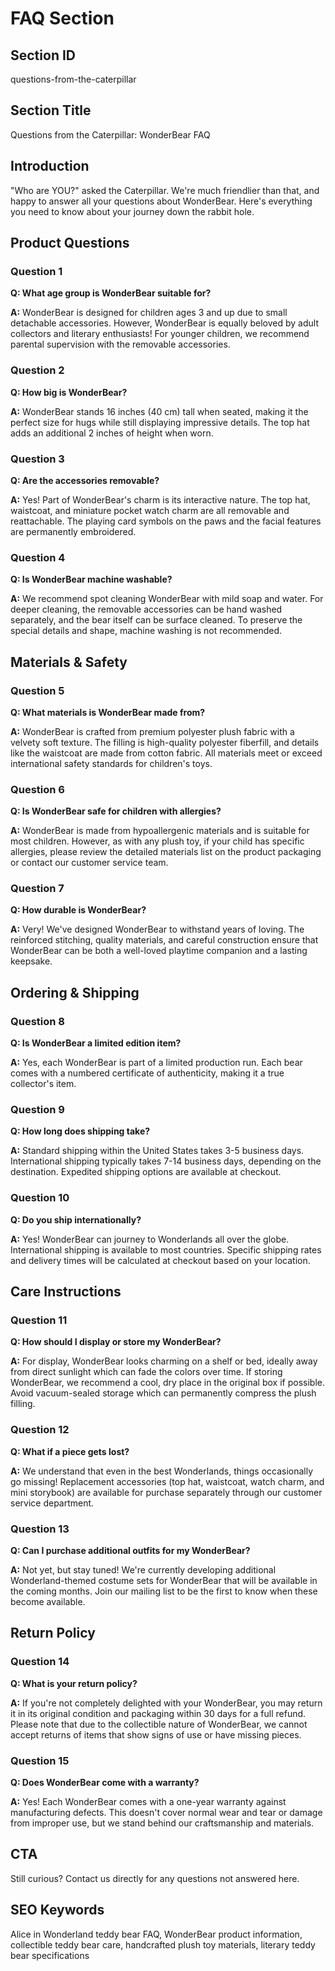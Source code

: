 # FAQ Section

## Section ID
questions-from-the-caterpillar

## Section Title
Questions from the Caterpillar: WonderBear FAQ

## Introduction
"Who are YOU?" asked the Caterpillar. We're much friendlier than that, and happy to answer all your questions about WonderBear. Here's everything you need to know about your journey down the rabbit hole.

## Product Questions

### Question 1
**Q: What age group is WonderBear suitable for?**

**A:** WonderBear is designed for children ages 3 and up due to small detachable accessories. However, WonderBear is equally beloved by adult collectors and literary enthusiasts! For younger children, we recommend parental supervision with the removable accessories.

### Question 2
**Q: How big is WonderBear?**

**A:** WonderBear stands 16 inches (40 cm) tall when seated, making it the perfect size for hugs while still displaying impressive details. The top hat adds an additional 2 inches of height when worn.

### Question 3
**Q: Are the accessories removable?**

**A:** Yes! Part of WonderBear's charm is its interactive nature. The top hat, waistcoat, and miniature pocket watch charm are all removable and reattachable. The playing card symbols on the paws and the facial features are permanently embroidered.

### Question 4
**Q: Is WonderBear machine washable?**

**A:** We recommend spot cleaning WonderBear with mild soap and water. For deeper cleaning, the removable accessories can be hand washed separately, and the bear itself can be surface cleaned. To preserve the special details and shape, machine washing is not recommended.

## Materials & Safety

### Question 5
**Q: What materials is WonderBear made from?**

**A:** WonderBear is crafted from premium polyester plush fabric with a velvety soft texture. The filling is high-quality polyester fiberfill, and details like the waistcoat are made from cotton fabric. All materials meet or exceed international safety standards for children's toys.

### Question 6
**Q: Is WonderBear safe for children with allergies?**

**A:** WonderBear is made from hypoallergenic materials and is suitable for most children. However, as with any plush toy, if your child has specific allergies, please review the detailed materials list on the product packaging or contact our customer service team.

### Question 7
**Q: How durable is WonderBear?**

**A:** Very! We've designed WonderBear to withstand years of loving. The reinforced stitching, quality materials, and careful construction ensure that WonderBear can be both a well-loved playtime companion and a lasting keepsake.

## Ordering & Shipping

### Question 8
**Q: Is WonderBear a limited edition item?**

**A:** Yes, each WonderBear is part of a limited production run. Each bear comes with a numbered certificate of authenticity, making it a true collector's item.

### Question 9
**Q: How long does shipping take?**

**A:** Standard shipping within the United States takes 3-5 business days. International shipping typically takes 7-14 business days, depending on the destination. Expedited shipping options are available at checkout.

### Question 10
**Q: Do you ship internationally?**

**A:** Yes! WonderBear can journey to Wonderlands all over the globe. International shipping is available to most countries. Specific shipping rates and delivery times will be calculated at checkout based on your location.

## Care Instructions

### Question 11
**Q: How should I display or store my WonderBear?**

**A:** For display, WonderBear looks charming on a shelf or bed, ideally away from direct sunlight which can fade the colors over time. If storing WonderBear, we recommend a cool, dry place in the original box if possible. Avoid vacuum-sealed storage which can permanently compress the plush filling.

### Question 12
**Q: What if a piece gets lost?**

**A:** We understand that even in the best Wonderlands, things occasionally go missing! Replacement accessories (top hat, waistcoat, watch charm, and mini storybook) are available for purchase separately through our customer service department.

### Question 13
**Q: Can I purchase additional outfits for my WonderBear?**

**A:** Not yet, but stay tuned! We're currently developing additional Wonderland-themed costume sets for WonderBear that will be available in the coming months. Join our mailing list to be the first to know when these become available.

## Return Policy

### Question 14
**Q: What is your return policy?**

**A:** If you're not completely delighted with your WonderBear, you may return it in its original condition and packaging within 30 days for a full refund. Please note that due to the collectible nature of WonderBear, we cannot accept returns of items that show signs of use or have missing pieces.

### Question 15
**Q: Does WonderBear come with a warranty?**

**A:** Yes! Each WonderBear comes with a one-year warranty against manufacturing defects. This doesn't cover normal wear and tear or damage from improper use, but we stand behind our craftsmanship and materials.

## CTA
Still curious? Contact us directly for any questions not answered here.

## SEO Keywords
Alice in Wonderland teddy bear FAQ, WonderBear product information, collectible teddy bear care, handcrafted plush toy materials, literary teddy bear specifications